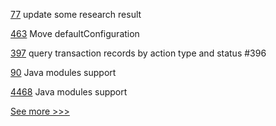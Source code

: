 
[77](https://github.com/hyperledger-labs/PerformanceSandBox/pull/77) update some research result

[463](https://github.com/hyperledger/aries-mobile-agent-react-native/pull/463) Move defaultConfiguration

[397](https://github.com/hyperledger-labs/fabric-token-sdk/pull/397) query transaction records by action type and status #396

[90](https://github.com/hyperledger/besu-native/pull/90) Java modules support

[4468](https://github.com/hyperledger/besu/pull/4468) Java modules support


[See more >>>](https://start-here.hyperledger.org/pull-requests)
